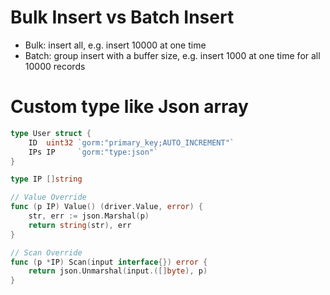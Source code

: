 Bulk Insert vs Batch Insert
=====
* Bulk: insert all, e.g. insert 10000 at one time
* Batch: group insert with a buffer size, e.g. insert 1000 at one time for all 10000 records

Custom type like Json array
=====
```go
type User struct {
	ID  uint32 `gorm:"primary_key;AUTO_INCREMENT"`
	IPs IP     `gorm:"type:json"`
}

type IP []string

// Value Override
func (p IP) Value() (driver.Value, error) {
	str, err := json.Marshal(p)
	return string(str), err
}

// Scan Override
func (p *IP) Scan(input interface{}) error {
	return json.Unmarshal(input.([]byte), p)
}
```

